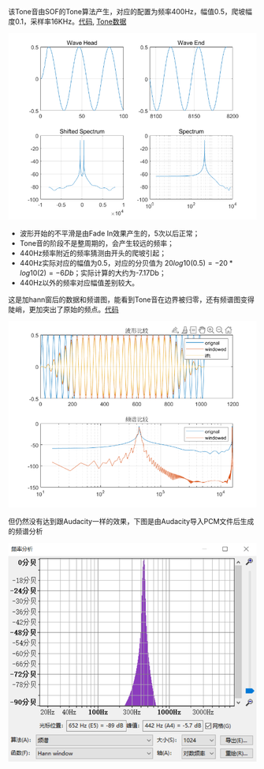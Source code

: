 该Tone音由SOF的Tone算法产生，对应的配置为频率400Hz，幅值0.5，爬坡幅度0.1，采样率16KHz。[代码](tone_wave_440Hz.m), [Tone数据](tone_wave_440Hz.pcm)

![tone440Hz](tone_wave_440Hz.png)

- 波形开始的不平滑是由Fade In效果产生的，5次以后正常；
- Tone音的阶段不是整周期的，会产生较远的频率；
- 440Hz频率附近的频率猜测由开头的爬坡引起；
- 440Hz实际对应的幅值为0.5，对应的分贝值为 $20 log10(0.5)=-20*log10(2)=-6Db$；实际计算的大约为-7.17Db；
- 440Hz以外的频率对应幅值差别较大。

这是加hann窗后的数据和频谱图，能看到Tone音在边界被归零，还有频谱图变得陡峭，更加突出了原始的频点。[代码](tone_wave_440Hz_window.m) 

![加窗](windowed_tone_wave_440Hz.png)

但仍然没有达到跟Audacity一样的效果，下图是由Audacity导入PCM文件后生成的频谱分析

![频谱分析](audacity_spectrum_tone_wave_440Hz.png)